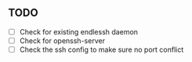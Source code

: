 ## TODO

- [ ] Check for existing endlessh daemon
- [ ] Check for openssh-server
- [ ] Check the ssh config to make sure no port conflict
